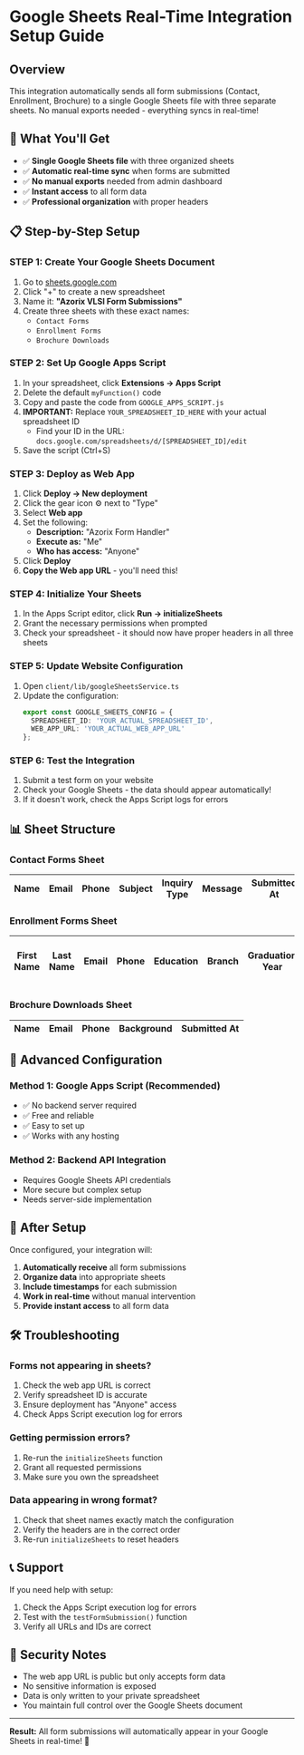 # Google Sheets Real-Time Integration Setup Guide

## Overview
This integration automatically sends all form submissions (Contact, Enrollment, Brochure) to a single Google Sheets file with three separate sheets. No manual exports needed - everything syncs in real-time!

## 🎯 What You'll Get
- ✅ **Single Google Sheets file** with three organized sheets
- ✅ **Automatic real-time sync** when forms are submitted
- ✅ **No manual exports** needed from admin dashboard
- ✅ **Instant access** to all form data
- ✅ **Professional organization** with proper headers

## 📋 Step-by-Step Setup

### STEP 1: Create Your Google Sheets Document

1. Go to [sheets.google.com](https://sheets.google.com)
2. Click "+" to create a new spreadsheet
3. Name it: **"Azorix VLSI Form Submissions"**
4. Create three sheets with these exact names:
   - `Contact Forms`
   - `Enrollment Forms`
   - `Brochure Downloads`

### STEP 2: Set Up Google Apps Script

1. In your spreadsheet, click **Extensions → Apps Script**
2. Delete the default `myFunction()` code
3. Copy and paste the code from `GOOGLE_APPS_SCRIPT.js`
4. **IMPORTANT:** Replace `YOUR_SPREADSHEET_ID_HERE` with your actual spreadsheet ID
   - Find your ID in the URL: `docs.google.com/spreadsheets/d/[SPREADSHEET_ID]/edit`
5. Save the script (Ctrl+S)

### STEP 3: Deploy as Web App

1. Click **Deploy → New deployment**
2. Click the gear icon ⚙️ next to "Type"
3. Select **Web app**
4. Set the following:
   - **Description:** "Azorix Form Handler"
   - **Execute as:** "Me"
   - **Who has access:** "Anyone"
5. Click **Deploy**
6. **Copy the Web app URL** - you'll need this!

### STEP 4: Initialize Your Sheets

1. In the Apps Script editor, click **Run → initializeSheets**
2. Grant the necessary permissions when prompted
3. Check your spreadsheet - it should now have proper headers in all three sheets

### STEP 5: Update Website Configuration

1. Open `client/lib/googleSheetsService.ts`
2. Update the configuration:
   ```typescript
   export const GOOGLE_SHEETS_CONFIG = {
     SPREADSHEET_ID: 'YOUR_ACTUAL_SPREADSHEET_ID',
     WEB_APP_URL: 'YOUR_ACTUAL_WEB_APP_URL'
   };
   ```

### STEP 6: Test the Integration

1. Submit a test form on your website
2. Check your Google Sheets - the data should appear automatically!
3. If it doesn't work, check the Apps Script logs for errors

## 📊 Sheet Structure

### Contact Forms Sheet
| Name | Email | Phone | Subject | Inquiry Type | Message | Submitted At |
|------|-------|-------|---------|--------------|---------|--------------|

### Enrollment Forms Sheet
| First Name | Last Name | Email | Phone | Education | Branch | Graduation Year | Experience | Current Role | Company | Course | Preferred Mode | Previous Experience | Motivation | How Did You Hear | Terms Agreed | Marketing Consent | Submitted At |
|------------|-----------|-------|-------|-----------|--------|-----------------|------------|---------------|---------|--------|----------------|-------------------|------------|------------------|--------------|-------------------|--------------|

### Brochure Downloads Sheet
| Name | Email | Phone | Background | Submitted At |
|------|-------|-------|------------|--------------|

## 🔧 Advanced Configuration

### Method 1: Google Apps Script (Recommended)
- ✅ No backend server required
- ✅ Free and reliable
- ✅ Easy to set up
- ✅ Works with any hosting

### Method 2: Backend API Integration
- Requires Google Sheets API credentials
- More secure but complex setup
- Needs server-side implementation

## 🎉 After Setup

Once configured, your integration will:

1. **Automatically receive** all form submissions
2. **Organize data** into appropriate sheets
3. **Include timestamps** for each submission
4. **Work in real-time** without manual intervention
5. **Provide instant access** to all form data

## 🛠️ Troubleshooting

### Forms not appearing in sheets?
1. Check the web app URL is correct
2. Verify spreadsheet ID is accurate
3. Ensure deployment has "Anyone" access
4. Check Apps Script execution log for errors

### Getting permission errors?
1. Re-run the `initializeSheets` function
2. Grant all requested permissions
3. Make sure you own the spreadsheet

### Data appearing in wrong format?
1. Check that sheet names exactly match the configuration
2. Verify the headers are in the correct order
3. Re-run `initializeSheets` to reset headers

## 📞 Support

If you need help with setup:
1. Check the Apps Script execution log for errors
2. Test with the `testFormSubmission()` function
3. Verify all URLs and IDs are correct

## 🔐 Security Notes

- The web app URL is public but only accepts form data
- No sensitive information is exposed
- Data is only written to your private spreadsheet
- You maintain full control over the Google Sheets document

---

**Result:** All form submissions will automatically appear in your Google Sheets in real-time! 🎯
